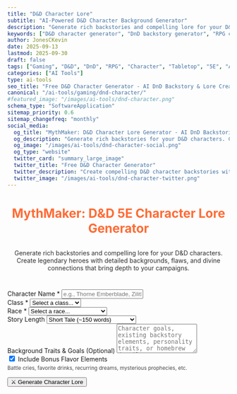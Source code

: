 ```yaml
---
title: "D&D Character Lore"
subtitle: "AI-Powered D&D Character Background Generator"
description: "Generate rich backstories and compelling lore for your D&D characters. Create legendary heroes with detailed backgrounds, flaws, and divine connections for your RPG campaigns."
keywords: ["D&D character generator", "DnD backstory generator", "RPG character creator", "D&D 5E character", "tabletop RPG", "character background", "DnD lore generator", "RPG backstory", "character development"]
author: JonesCKevin
date: 2025-09-13
lastmod: 2025-09-30
draft: false
tags: ["Gaming", "D&D", "DnD", "RPG", "Character", "Tabletop", "5E", "AI", "Tools"]
categories: ["AI Tools"]
type: ai-tools
seo_title: "Free D&D Character Generator - AI DnD Backstory & Lore Creator"
canonical: "/ai-tools/gaming/dnd-character/"
#featured_image: "/images/ai-tools/dnd-character.png"
schema_type: "SoftwareApplication"
sitemap_priority: 0.6
sitemap_changefreq: "monthly"
social_media:
  og_title: "MythMaker: D&D Character Lore Generator - AI DnD Backstories"
  og_description: "Generate rich backstories for your D&D characters. Create legendary heroes with detailed backgrounds and lore for your campaigns."
  og_image: "/images/ai-tools/dnd-character-social.png"
  og_type: "website"
  twitter_card: "summary_large_image"
  twitter_title: "Free D&D Character Generator"
  twitter_description: "Create compelling D&D character backstories with AI. Generate rich lore and backgrounds for your RPG campaigns."
  twitter_image: "/images/ai-tools/dnd-character-twitter.png"
---
```


<link rel="stylesheet" href="dnd-character.css">


<h1 style="text-align: center; margin-bottom: 30px; color: #ff6b35;">MythMaker: D&D 5E Character Lore Generator</h1>
<p style="text-align: center; margin-bottom: 40px; opacity: 0.9;">
Generate rich backstories and compelling lore for your D&D characters. Create legendary heroes with detailed backgrounds, flaws, and divine connections that bring depth to your campaigns.
</p>

<form id="dndCharacterForm">
<div class="form-group">
<label for="characterName">Character Name *</label>
<input type="text" id="characterName" placeholder="e.g., Thorne Emberblade, Zilith Moonwhisper" required>
</div>

<div class="form-group">
<label for="characterClass">Class *</label>
<select id="characterClass" required>
<option value="">Select a class...</option>
<option value="barbarian">Barbarian</option>
<option value="bard">Bard</option>
<option value="cleric">Cleric</option>
<option value="druid">Druid</option>
<option value="fighter">Fighter</option>
<option value="monk">Monk</option>
<option value="paladin">Paladin</option>
<option value="ranger">Ranger</option>
<option value="rogue">Rogue</option>
<option value="sorcerer">Sorcerer</option>
<option value="warlock">Warlock</option>
<option value="wizard">Wizard</option>
<option value="artificer">Artificer</option>
</select>
</div>

<div class="form-group">
<label for="characterRace">Race *</label>
<select id="characterRace" required>
<option value="">Select a race...</option>
<optgroup label="Common Races">
<option value="human">Human</option>
<option value="elf">Elf (High Elf)</option>
<option value="wood-elf">Elf (Wood Elf)</option>
<option value="drow">Elf (Drow/Dark Elf)</option>
<option value="dwarf">Dwarf (Hill Dwarf)</option>
<option value="mountain-dwarf">Dwarf (Mountain Dwarf)</option>
<option value="halfling">Halfling</option>
</optgroup>
<optgroup label="Exotic Races">
<option value="tiefling">Tiefling</option>
<option value="dragonborn">Dragonborn</option>
<option value="gnome">Gnome</option>
<option value="half-orc">Half-Orc</option>
<option value="half-elf">Half-Elf</option>
<option value="aasimar">Aasimar</option>
</optgroup>
<optgroup label="Elemental">
<option value="genasi-air">Genasi (Air)</option>
<option value="genasi-earth">Genasi (Earth)</option>
<option value="genasi-fire">Genasi (Fire)</option>
<option value="genasi-water">Genasi (Water)</option>
</optgroup>
<optgroup label="Other">
<option value="custom">Custom/Homebrew</option>
</optgroup>
</select>
</div>

<div class="form-group" id="customRaceGroup" style="display: none;">
<label for="customRace">Custom Race Details</label>
<input type="text" id="customRace" placeholder="Describe your custom/homebrew race">
</div>

<div class="form-group">
<label for="storyLength">Story Length</label>
<select id="storyLength">
<option value="short">Short Tale (~150 words)</option>
<option value="heroic">Heroic Chronicle (~500 words)</option>
<option value="epic">Epic Saga (~1000+ words)</option>
</select>
</div>

<div class="form-group">
<label for="backgroundTraits">Background Traits & Goals (Optional)</label>
<textarea id="backgroundTraits" rows="4" placeholder="Character goals, existing backstory elements, personality traits, or homebrew details..."></textarea>
</div>

<div class="form-group">
<div class="checkbox-group">
<label class="checkbox-inline">
<input type="checkbox" id="includeBonus" checked> Include Bonus Flavor Elements
</label>
<small style="display: block; opacity: 0.8; margin-top: 5px;">Battle cries, favorite drinks, recurring dreams, mysterious prophecies, etc.</small>
</div>
</div>

<button type="button" class="btn-primary" onclick="generateDnDCharacter()">⚔️ Generate Character Lore</button>
</form>

<div id="loadingDiv" class="loading" style="display: none;">
Forging your character's legend...
</div>

<div id="errorDiv" style="display: none;"></div>

<div id="resultDiv" style="display: none;">
<h3 style="color: #ff6b35; margin-bottom: 20px;">Character Lore</h3>
<div class="result-content" id="resultContent"></div>

<div style="margin-top: 30px; gap: 15px; display: flex; justify-content: center; flex-wrap: wrap;">
<button class="btn-primary" onclick="copyResult()" style="width: auto; padding: 10px 20px;">📋 Copy to Clipboard</button>
<button class="btn-primary" onclick="downloadResult('markdown')" style="width: auto; padding: 10px 20px; background: linear-gradient(135deg, #28a745, #34ce57);">📄 Download Markdown</button>
<button class="btn-primary" onclick="downloadResult('html')" style="width: auto; padding: 10px 20px; background: linear-gradient(135deg, #17a2b8, #20c997);">🌐 Download HTML</button>
<button class="btn-primary" onclick="generateVariation()" style="width: auto; padding: 10px 20px; background: linear-gradient(135deg, #6f42c1, #8e5bcd);">🎭 Alternative Backstory</button>

</div>
</div>


<script src="dnd-character.js"></script>





